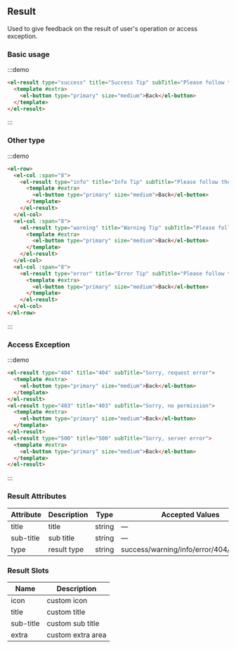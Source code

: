 ## Result

Used to give feedback on the result of user's operation or access exception.

### Basic usage

:::demo

```html
<el-result type="success" title="Success Tip" subTitle="Please follow the instructions">
  <template #extra>
    <el-button type="primary" size="medium">Back</el-button>
  </template>
</el-result>
```
:::

### Other type

:::demo

```html
<el-row>
  <el-col :span="8">
    <el-result type="info" title="Info Tip" subTitle="Please follow the instructions">
      <template #extra>
        <el-button type="primary" size="medium">Back</el-button>
      </template>
    </el-result>
  </el-col>
  <el-col :span="8">
    <el-result type="warning" title="Warning Tip" subTitle="Please follow the instructions">
      <template #extra>
        <el-button type="primary" size="medium">Back</el-button>
      </template>
    </el-result>
  </el-col>
  <el-col :span="8">
    <el-result type="error" title="Error Tip" subTitle="Please follow the instructions">
      <template #extra>
        <el-button type="primary" size="medium">Back</el-button>
      </template>
    </el-result>
  </el-col>
</el-row>
```
:::

### Access Exception

:::demo

```html
<el-result type="404" title="404" subTitle="Sorry, request error">
  <template #extra>
    <el-button type="primary" size="medium">Back</el-button>
  </template>
</el-result>
<el-result type="403" title="403" subTitle="Sorry, no permission">
  <template #extra>
    <el-button type="primary" size="medium">Back</el-button>
  </template>
</el-result>
<el-result type="500" title="500" subTitle="Sorry, server error">
  <template #extra>
    <el-button type="primary" size="medium">Back</el-button>
  </template>
</el-result>
```
:::

### Result Attributes
| Attribute     | Description    | Type            | Accepted Values      | Default   |
|-------------  |---------------- |---------------- |---------------------- |-------- |
| title          | title         | string  |          —             |    —     |
| sub-title    | sub title  | string | — |    —  |
| type  | result type    | string  |    success/warning/info/error/404/403/500  |  info |

### Result Slots

| Name | Description |
|------|--------|
| icon | custom icon  |
| title | custom title     |
| sub-title | custom sub title     |
| extra | custom  extra area    |
